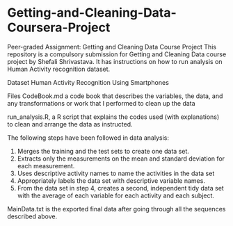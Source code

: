 # Getting-and-Cleaning-Data-Coursera-Project

Peer-graded Assignment: Getting and Cleaning Data Course Project
This repository is a compulsory submission for Getting and Cleaning Data course project by Shefali Shrivastava. It has  instructions on how to run analysis on Human Activity recognition dataset.

Dataset
Human Activity Recognition Using Smartphones

Files
CodeBook.md a code book that describes the variables, the data, and any transformations or work that I performed to clean up the data

run_analysis.R, a R script that explains the codes used (with explanations) to clean and arrange the data as instructed.

The following steps have been followed in data analysis:
1. Merges the training and the test sets to create one data set.
2. Extracts only the measurements on the mean and standard deviation for each measurement.
3. Uses descriptive activity names to name the activities in the data set
4. Appropriately labels the data set with descriptive variable names.
5. From the data set in step 4, creates a second, independent tidy data set with the average of each variable for each activity and each subject.

MainData.txt is the exported final data after going through all the sequences described above.

